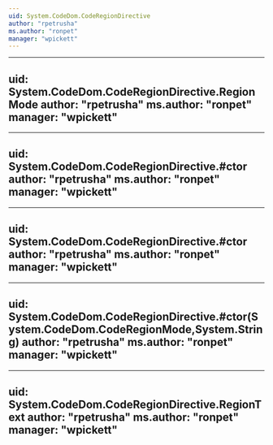 ```yaml
---
uid: System.CodeDom.CodeRegionDirective
author: "rpetrusha"
ms.author: "ronpet"
manager: "wpickett"
---
```


---
uid: System.CodeDom.CodeRegionDirective.RegionMode
author: "rpetrusha"
ms.author: "ronpet"
manager: "wpickett"
---

---
uid: System.CodeDom.CodeRegionDirective.#ctor
author: "rpetrusha"
ms.author: "ronpet"
manager: "wpickett"
---

---
uid: System.CodeDom.CodeRegionDirective.#ctor
author: "rpetrusha"
ms.author: "ronpet"
manager: "wpickett"
---

---
uid: System.CodeDom.CodeRegionDirective.#ctor(System.CodeDom.CodeRegionMode,System.String)
author: "rpetrusha"
ms.author: "ronpet"
manager: "wpickett"
---

---
uid: System.CodeDom.CodeRegionDirective.RegionText
author: "rpetrusha"
ms.author: "ronpet"
manager: "wpickett"
---
